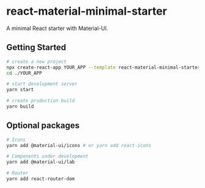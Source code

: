 # react-material-minimal-starter

A minimal React starter with Material-UI.

## Getting Started

```bash
# create a new project
npx create-react-app YOUR_APP --template react-material-minimal-starter
cd ./YOUR_APP

# start development server
yarn start

# create production build
yarn build
```

## Optional packages

```bash
# Icons
yarn add @material-ui/icons # or yarn add react-icons

# Components under development
yarn add @material-ui/lab

# Router
yarn add react-router-dom
```
